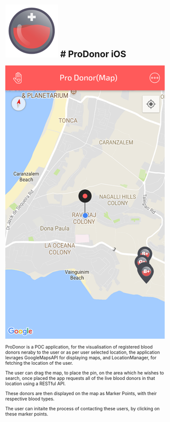 ![Alt text](ProDonorIcon.png?raw=true "ProDonor App Icon") # ProDonor iOS
===
![Alt text](ProDonor_iOS_Test.png?raw=true "Uber Map View")

ProDonor is a POC application, for the visualisation of registered blood donors neraby to the user or as per user selected location, the application levrages GoogleMapsAPI for displaying maps, and LocationManager, for fetching the location of the user.

The user can drag the map, to place the pin, on the area which he wishes to search, once placed the app requests all of the live blood donors in that location using a RESTful API.

These donors are then displayed on the map as Marker Points, with their respective blood types.

The user can initaite the process of contacting these users, by clicking on these marker points.
